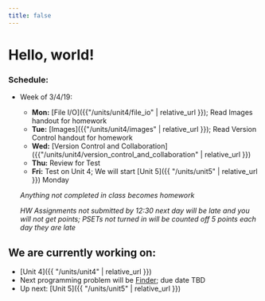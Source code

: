 ```yaml
---
title: false
---
```


# Hello, world!

### Schedule:

- Week of 3/4/19:
  - **Mon:** [File I/O]({{"/units/unit4/file_io" | relative_url }}); Read Images handout for homework
  - **Tue:** [Images]({{"/units/unit4/images" | relative_url }}); Read Version Control handout for homework
  - **Wed:** [Version Control and Collaboration]({{"/units/unit4/version_control_and_collaboration" | relative_url }})
  - **Thu:** Review for Test
  - **Fri:** Test on Unit 4; We will start [Unit 5]({{ "/units/unit5" | relative_url }}) Monday

  *Anything not completed in class becomes homework*

  *HW Assignments not submitted by 12:30 next day will be late and you will not get points; PSETs not turned in will be counted off 5 points each day they are late*


## We are currently working on:
* [Unit 4]({{ "/units/unit4" | relative_url }})
* Next programming problem will be [Finder](https://docs.cs50.net/2018/ap/problems/finder/finder.html); due date TBD
* Up next: [Unit 5]({{ "/units/unit5" | relative_url }})


<!--
This is CS50 AP, Harvard University's introduction to the intellectual enterprises of computer science and the art of programming for students in high school, which satisfies the College Board's new AP CS Principles curriculum framework.
-->
<!--
<iframe src="https://www.youtube.com/embed/tZxLMIk_SaY?playlist=GAB6Gm7pTTA"></iframe>
-->
